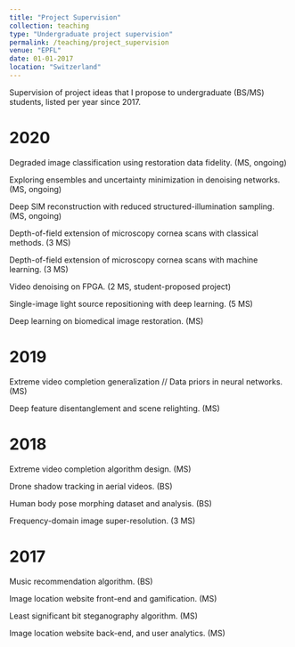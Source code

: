 ```yaml
---
title: "Project Supervision"
collection: teaching
type: "Undergraduate project supervision"
permalink: /teaching/project_supervision
venue: "EPFL"
date: 01-01-2017
location: "Switzerland"
---
```



Supervision of project ideas that I propose to undergraduate (BS/MS) students, listed per year since 2017.


2020
=====
Degraded image classification using restoration data fidelity. (MS, ongoing)

Exploring ensembles and uncertainty minimization in denoising networks. (MS, ongoing)

Deep SIM reconstruction with reduced structured-illumination sampling. (MS, ongoing)

Depth-of-field extension of microscopy cornea scans with classical methods. (3 MS)

Depth-of-field extension of microscopy cornea scans with machine learning. (3 MS)

Video denoising on FPGA. (2 MS, student-proposed project)

Single-image light source repositioning with deep learning. (5 MS)

Deep learning on biomedical image restoration. (MS)


2019
=====
Extreme video completion generalization // Data priors in neural networks. (MS)

Deep feature disentanglement and scene relighting. (MS)


2018
====
Extreme video completion algorithm design. (MS)

Drone shadow tracking in aerial videos. (BS)

Human body pose morphing dataset and analysis. (BS)

Frequency-domain image super-resolution. (3 MS)


2017
====
Music recommendation algorithm. (BS)

Image location website front-end and gamification. (MS)

Least significant bit steganography algorithm. (MS)

Image location website back-end, and user analytics. (MS)
